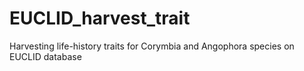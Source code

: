# EUCLID_harvest_trait
Harvesting life-history traits for Corymbia and Angophora species on EUCLID database

